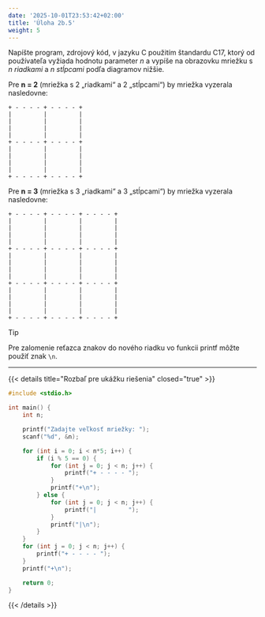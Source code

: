 ```yaml
---
date: '2025-10-01T23:53:42+02:00'
title: 'Úloha 2b.5'
weight: 5
---
```


Napíšte program, zdrojový kód, v jazyku C použitím štandardu C17, ktorý od používateľa vyžiada hodnotu parameter _n_
a vypíše na obrazovku mriežku s _n riadkami_ a _n stĺpcami_ podľa diagramov nižšie.

Pre **n = 2** (mriežka s 2 „riadkami“ a 2 „stĺpcami“) by mriežka vyzerala nasledovne:

```text
+ - - - - + - - - - +
|         |         |
|         |         |
|         |         |
|         |         |
+ - - - - + - - - - +
|         |         |
|         |         |
|         |         |
|         |         |
+ - - - - + - - - - +
```

Pre **n = 3** (mriežka s 3 „riadkami“ a 3 „stĺpcami“) by mriežka vyzerala nasledovne:

```text
+ - - - - + - - - - + - - - - +
|         |         |         |
|         |         |         |
|         |         |         |
|         |         |         |
+ - - - - + - - - - + - - - - +
|         |         |         |
|         |         |         |
|         |         |         |
|         |         |         |
+ - - - - + - - - - + - - - - +
|         |         |         |
|         |         |         |
|         |         |         |
|         |         |         |
+ - - - - + - - - - + - - - - +
```

> [!TIP]
> Pre zalomenie reťazca znakov do nového riadku vo funkcii printf môžte použiť znak `\n`.

---

{{< details title="Rozbaľ pre ukážku riešenia" closed="true" >}}

```C
#include <stdio.h>

int main() {
    int n;

    printf("Zadajte veľkosť mriežky: ");
    scanf("%d", &n);

    for (int i = 0; i < n*5; i++) {
        if (i % 5 == 0) {
            for (int j = 0; j < n; j++) {
                printf("+ - - - - ");
            }
            printf("+\n");
        } else {
            for (int j = 0; j < n; j++) {
                printf("|         ");
            }
            printf("|\n");
        }
    }
    for (int j = 0; j < n; j++) {
        printf("+ - - - - ");
    }
    printf("+\n");

    return 0;
}
```

{{< /details >}}
